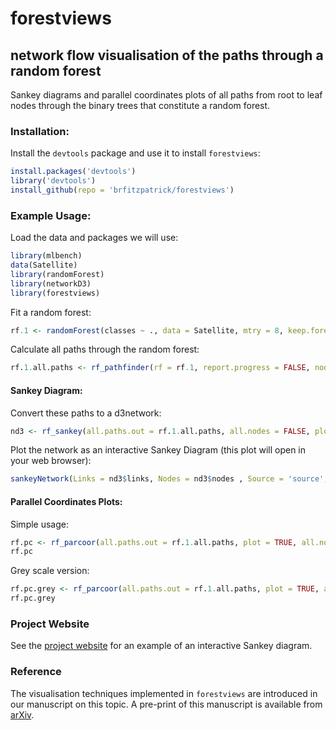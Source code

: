 # forestviews
## network flow visualisation of the paths through a random forest

Sankey diagrams and parallel coordinates plots of all paths from root to leaf nodes through the binary trees that constitute a random forest.

### Installation:

Install the `devtools` package and use it to install `forestviews`:
```r
install.packages('devtools')
library('devtools')
install_github(repo = 'brfitzpatrick/forestviews')
```

### Example Usage:

Load the data and packages we will use:
```r
library(mlbench)
data(Satellite)
library(randomForest)
library(networkD3)
library(forestviews)
```
Fit a random forest:
```r
rf.1 <- randomForest(classes ~ ., data = Satellite, mtry = 8, keep.forest = TRUE, ntree = 25, importance = TRUE)
```

Calculate all paths through the random forest:
```r
rf.1.all.paths <- rf_pathfinder(rf = rf.1, report.progress = FALSE, nodeeval=5)
```

#### Sankey Diagram:

Convert these paths to a d3network:
```r
nd3 <- rf_sankey(all.paths.out = rf.1.all.paths, all.nodes = FALSE, plot.node.lim = 6)
```

Plot the network as an interactive Sankey Diagram (this plot will open in your web browser):
```r
sankeyNetwork(Links = nd3$links, Nodes = nd3$nodes , Source = 'source', Target = 'target', Value = 'value', NodeID = 'name', units = 'Count', fontSize = 12, nodeWidth = 30, NodeGroup = NULL)
```

#### Parallel Coordinates Plots:

Simple usage:
```r
rf.pc <- rf_parcoor(all.paths.out = rf.1.all.paths, plot = TRUE, all.nodes = TRUE, plot.title = '', grey.scale = FALSE)
rf.pc
```

Grey scale version:
```r
rf.pc.grey <- rf_parcoor(all.paths.out = rf.1.all.paths, plot = TRUE, all.nodes = TRUE, plot.title = '', grey.scale = TRUE)
rf.pc.grey
```

### Project Website

See the [project website](http://brfitzpatrick.github.io/forestviews) for an example of an interactive Sankey diagram.

### Reference

The visualisation techniques implemented in `forestviews` are introduced in our manuscript on this topic.
A pre-print of this manuscript is available from [arXiv](https://arxiv.org/abs/1706.08702).